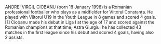 ANDREI VIRGIL CIOBANU (born 18 January 1998) is a Romanian professional footballer who plays as a midfielder for Viitorul Constanța. He played with Viitorul U19 in the Youth League in 8 games and scored 4 goals.[1] Ciobanu made his debut in Liga I at the age of 17 and scored against the Romanian champions at that time, Astra Giurgiu; he has collected 43 matches in the first league since his debut and scored 4 goals, having also 2 assists.
